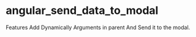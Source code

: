 # angular_send_data_to_modal
Features Add Dynamically Arguments in parent And Send it to the modal.
